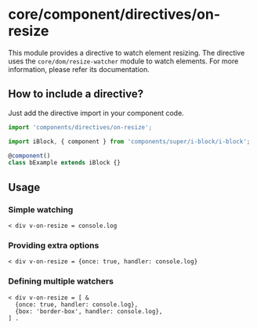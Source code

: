 # core/component/directives/on-resize

This module provides a directive to watch element resizing.
The directive uses the `core/dom/resize-watcher` module to watch elements.
For more information, please refer its documentation.

## How to include a directive?

Just add the directive import in your component code.

```js
import 'components/directives/on-resize';

import iBlock, { component } from 'components/super/i-block/i-block';

@component()
class bExample extends iBlock {}
```

## Usage

### Simple watching

```
< div v-on-resize = console.log
```

### Providing extra options

```
< div v-on-resize = {once: true, handler: console.log}
```

### Defining multiple watchers

```
< div v-on-resize = [ &
  {once: true, handler: console.log},
  {box: 'border-box', handler: console.log},
] .
```
